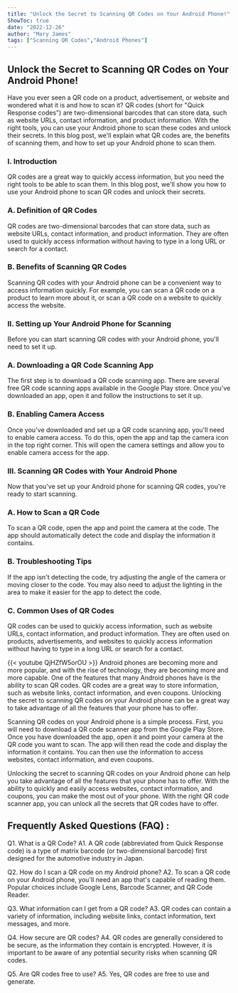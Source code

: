 ```yaml
---
title: "Unlock the Secret to Scanning QR Codes on Your Android Phone!"
ShowToc: true 
date: "2022-12-26"
author: "Mary James" 
tags: ["Scanning QR Codes","Android Phones"]
---
```

## Unlock the Secret to Scanning QR Codes on Your Android Phone!

Have you ever seen a QR code on a product, advertisement, or website and wondered what it is and how to scan it? QR codes (short for "Quick Response codes") are two-dimensional barcodes that can store data, such as website URLs, contact information, and product information. With the right tools, you can use your Android phone to scan these codes and unlock their secrets. In this blog post, we'll explain what QR codes are, the benefits of scanning them, and how to set up your Android phone to scan them. 

### I. Introduction

QR codes are a great way to quickly access information, but you need the right tools to be able to scan them. In this blog post, we'll show you how to use your Android phone to scan QR codes and unlock their secrets. 

### A. Definition of QR Codes

QR codes are two-dimensional barcodes that can store data, such as website URLs, contact information, and product information. They are often used to quickly access information without having to type in a long URL or search for a contact. 

### B. Benefits of Scanning QR Codes

Scanning QR codes with your Android phone can be a convenient way to access information quickly. For example, you can scan a QR code on a product to learn more about it, or scan a QR code on a website to quickly access the website. 

### II. Setting up Your Android Phone for Scanning

Before you can start scanning QR codes with your Android phone, you'll need to set it up. 

### A. Downloading a QR Code Scanning App

The first step is to download a QR code scanning app. There are several free QR code scanning apps available in the Google Play store. Once you've downloaded an app, open it and follow the instructions to set it up. 

### B. Enabling Camera Access

Once you've downloaded and set up a QR code scanning app, you'll need to enable camera access. To do this, open the app and tap the camera icon in the top right corner. This will open the camera settings and allow you to enable camera access for the app. 

### III. Scanning QR Codes with Your Android Phone

Now that you've set up your Android phone for scanning QR codes, you're ready to start scanning. 

### A. How to Scan a QR Code

To scan a QR code, open the app and point the camera at the code. The app should automatically detect the code and display the information it contains. 

### B. Troubleshooting Tips

If the app isn't detecting the code, try adjusting the angle of the camera or moving closer to the code. You may also need to adjust the lighting in the area to make it easier for the app to detect the code. 

### C. Common Uses of QR Codes

QR codes can be used to quickly access information, such as website URLs, contact information, and product information. They are often used on products, advertisements, and websites to quickly access information without having to type in a long URL or search for a contact.

{{< youtube QjHZfW5orOU >}} 
Android phones are becoming more and more popular, and with the rise of technology, they are becoming more and more capable. One of the features that many Android phones have is the ability to scan QR codes. QR codes are a great way to store information, such as website links, contact information, and even coupons. Unlocking the secret to scanning QR codes on your Android phone can be a great way to take advantage of all the features that your phone has to offer. 

Scanning QR codes on your Android phone is a simple process. First, you will need to download a QR code scanner app from the Google Play Store. Once you have downloaded the app, open it and point your camera at the QR code you want to scan. The app will then read the code and display the information it contains. You can then use the information to access websites, contact information, and even coupons. 

Unlocking the secret to scanning QR codes on your Android phone can help you take advantage of all the features that your phone has to offer. With the ability to quickly and easily access websites, contact information, and coupons, you can make the most out of your phone. With the right QR code scanner app, you can unlock all the secrets that QR codes have to offer.

## Frequently Asked Questions (FAQ) :
Q1. What is a QR Code?
A1. A QR code (abbreviated from Quick Response code) is a type of matrix barcode (or two-dimensional barcode) first designed for the automotive industry in Japan.

Q2. How do I scan a QR code on my Android phone?
A2. To scan a QR code on your Android phone, you'll need an app that's capable of reading them. Popular choices include Google Lens, Barcode Scanner, and QR Code Reader.

Q3. What information can I get from a QR code?
A3. QR codes can contain a variety of information, including website links, contact information, text messages, and more.

Q4. How secure are QR codes?
A4. QR codes are generally considered to be secure, as the information they contain is encrypted. However, it is important to be aware of any potential security risks when scanning QR codes.

Q5. Are QR codes free to use?
A5. Yes, QR codes are free to use and generate.


